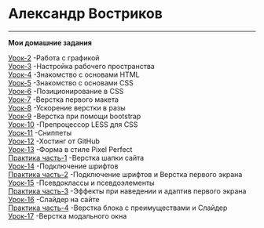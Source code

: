 # Александр Востриков
***
__Мои домашние задания__

[Урок-2](https://github.com/alex678go/alex678go.github.io/tree/master/lesson-2) -Работа с графикой  
[Урок-3](https://github.com/alex678go/alex678go.github.io/tree/master/lesson-3) -Настройка рабочего пространства  
[Урок-4](https://github.com/alex678go/alex678go.github.io/tree/master/lesson-4) -Знакомство с основами HTML  
[Урок-5](https://github.com/alex678go/alex678go.github.io/tree/master/lesson-5/src) -Знакомство с основами CSS  
[Урок-6](https://github.com/alex678go/alex678go.github.io/tree/master/lesson-6) -Позиционирование в CSS  
[Урок-7](https://github.com/alex678go/alex678go.github.io/tree/master/lesson-7/src) -Верстка первого макета  
[Урок-8](https://github.com/alex678go/alex678go.github.io/tree/master/lesson-8/src) -Ускорение верстки в разы  
[Урок-9](https://github.com/alex678go/alex678go.github.io/tree/master/lesson-9/src) -Верстка при помощи bootstrap  
[Урок-10](https://github.com/alex678go/alex678go.github.io/tree/master/lesson-10) -Препроцессор LESS для CSS  
[Урок-11](https://github.com/alex678go/alex678go.github.io/tree/master/lesson-11) -Сниппеты  
[Урок-12](https://github.com/alex678go/alex678go.github.io/tree/master/lesson-12) -Хостинг от GitHub  
[Урок-13](https://github.com/alex678go/alex678go.github.io/tree/master/lesson-13.1/src) -Форма в стиле Pixel Perfect  
[Практика часть-1](https://github.com/alex678go/alex678go.github.io/tree/master/lesson-13.2/src) -Верстка шапки сайта   
[Урок-14](https://github.com/alex678go/alex678go.github.io/tree/master/lesson-14/src) -Подключение шрифтов  
[Практика часть-2](https://github.com/alex678go/alex678go.github.io/tree/master/lesson-14%20practice-2/src) -Подключение шрифтов и Верстка первого экрана  
[Урок-15](https://github.com/alex678go/alex678go.github.io/tree/master/lesson-15/src) -Псевдоклассы и псевдоэлементы  
[Практика часть-3](https://github.com/alex678go/alex678go.github.io/tree/master/lesson-15%20practice-3/src) -Эффекты при наведении и адаптив первого экрана  
[Урок-16](https://github.com/alex678go/alex678go.github.io/tree/master/lesson-16/src) -Слайдер на сайте  
[Практика часть-4](https://github.com/alex678go/alex678go.github.io/tree/master/Practice-4/src) -Верстка блока с преимуществами и Слайдер  
[Урок-17](alex678go.github.io/lesson-17/src/) -Верстка модального окна
